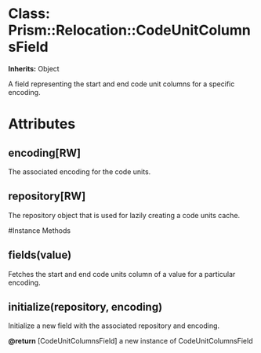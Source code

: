 # Class: Prism::Relocation::CodeUnitColumnsField
**Inherits:** Object
    

A field representing the start and end code unit columns for a specific
encoding.


# Attributes
## encoding[RW] [](#attribute-i-encoding)
The associated encoding for the code units.

## repository[RW] [](#attribute-i-repository)
The repository object that is used for lazily creating a code units cache.


#Instance Methods
## fields(value) [](#method-i-fields)
Fetches the start and end code units column of a value for a particular
encoding.

## initialize(repository, encoding) [](#method-i-initialize)
Initialize a new field with the associated repository and encoding.

**@return** [CodeUnitColumnsField] a new instance of CodeUnitColumnsField

